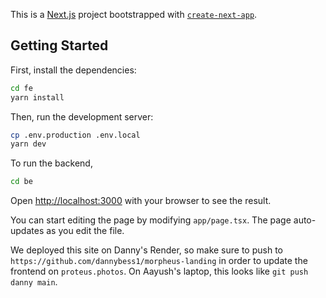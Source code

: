 This is a [Next.js](https://nextjs.org/) project bootstrapped with [`create-next-app`](https://github.com/vercel/next.js/tree/canary/packages/create-next-app).

## Getting Started

First, install the dependencies:

```bash
cd fe
yarn install
```

Then, run the development server:

```bash
cp .env.production .env.local
yarn dev
```

To run the backend,
```bash
cd be
```

Open [http://localhost:3000](http://localhost:3000) with your browser to see the result.

You can start editing the page by modifying `app/page.tsx`. The page auto-updates as you edit the file.

We deployed this site on Danny's Render, so make sure to push to `https://github.com/dannybess1/morpheus-landing` in order to update the frontend on `proteus.photos`. On Aayush's laptop, this looks like `git push danny main`.